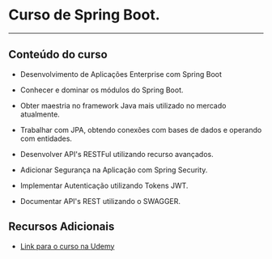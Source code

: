 # Curso de Spring Boot.
___
## Conteúdo do curso

- Desenvolvimento de Aplicações Enterprise com Spring Boot

- Conhecer e dominar os módulos do Spring Boot.

- Obter maestria no framework Java mais utilizado no mercado atualmente.

- Trabalhar com JPA, obtendo conexões com bases de dados e operando com entidades.

- Desenvolver API's RESTFul utilizando recurso avançados.

- Adicionar Segurança na Aplicação com Spring Security.

- Implementar Autenticação utilizando Tokens JWT.

- Documentar API's REST utilizando o SWAGGER.

## Recursos Adicionais

- [Link para o curso na Udemy](https://ibm-learning.udemy.com/course/spring-boot-expert/)
